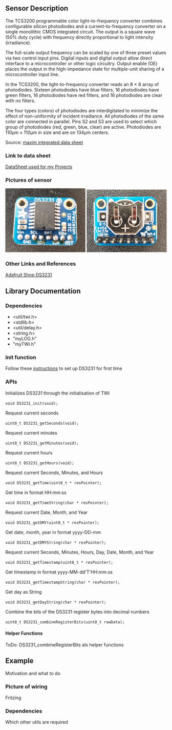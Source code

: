 ## Sensor Description
The TCS3200 programmable color light-to-frequency converter
combines configurable silicon photodiodes and a
current-to-frequency converter on a single monolithic CMOS
integrated circuit. The output is a square wave (50% duty cycle)
with frequency directly proportional to light intensity
(irradiance).

The full-scale output frequency can be scaled by one of three
preset values via two control input pins. Digital inputs and
digital output allow direct interface to a microcontroller or
other logic circuitry. Output enable (OE) places the output in
the high-impedance state for multiple-unit sharing of a
microcontroller input line.

In the TCS3200, the light-to-frequency converter reads an 8 × 8
array of photodiodes. Sixteen photodiodes have blue filters, 16
photodiodes have green filters, 16 photodiodes have red filters,
and 16 photodiodes are clear with no filters.

The four types (colors) of photodiodes are interdigitated to
minimize the effect of non-uniformity of incident irradiance. All
photodiodes of the same color are connected in parallel. Pins
S2 and S3 are used to select which group of photodiodes (red,
green, blue, clear) are active. Photodiodes are 110μm × 110μm
in size and are on 134μm centers.

Source: [maxim integrated data sheet](https://datasheets.maximintegrated.com/en/ds/DS3231.pdf)


### Link to data sheet
[DataSheet used for my Projects](https://github.com/michelheil/Arduino/lib/myTCS3200/datasheet)

### Pictures of sensor
<img src="https://github.com/michelheil/Arduino/blob/master/lib/myDS3231/pictures/DS3231_Front.jpg" width="250"> <img src="https://github.com/michelheil/Arduino/blob/master/lib/myDS3231/pictures/DS3231_Back.jpg" width="250">

### Other Links and References
[Adafruit Shop DS3231](https://learn.adafruit.com/adafruit-ds3231-precision-rtc-breakout/overview)


## Library Documentation

### Dependencies
* <util/twi.h>
* <stdlib.h>
* <util/delay.h>
* <string.h>
* "myLOG.h"
* "myTWI.h"

### Init function
Follow these [instructions](https://learn.adafruit.com/adafruit-ds3231-precision-rtc-breakout/arduino-usage) 
to set up DS3231 for first time


### APIs
Initializes DS3231 through the initialisation of TWI

```void DS3231_init(void);```

Request current seconds

```uint8_t DS3231_getSeconds(void);```

Request current minutes

```uint8_t DS3231_getMinutes(void);```

Request current hours

```uint8_t DS3231_getHours(void);```

Request current Seconds, Minutes, and Hours

```void DS3231_getTime(uint8_t * resPointer);```

Get time in format HH:mm:ss

```void DS3231_getTimeString(char * resPointer);```

Request current Date, Month, and Year

```void DS3231_getDMY(uint8_t * resPointer);```

Get date, month, year in format yyyy-DD-mm

```void DS3231_getDMYString(char * resPointer);```

Request current Seconds, Minutes, Hours, Day, Date, Month, and Year

```void DS3231_getTimestamp(uint8_t * resPointer);```

Get timestamp in format yyyy-MM-dd'T'HH:mm:ss

```void DS3231_getTimestampString(char * resPointer);```

Get day as String

```void DS3231_getDayString(char * resPointer);```

Combine the bits of the DS3231 register bytes into decimal numbers

```uint8_t DS3231_combineRegisterBits(uint8_t rawData);```


#### Helper Functions
ToDo: DS3231_combineRegisterBits als helper functions 


## Example
Motivation and what to do
### Picture of wiring
Fritzing
### Dependencies
Which other utils are required

